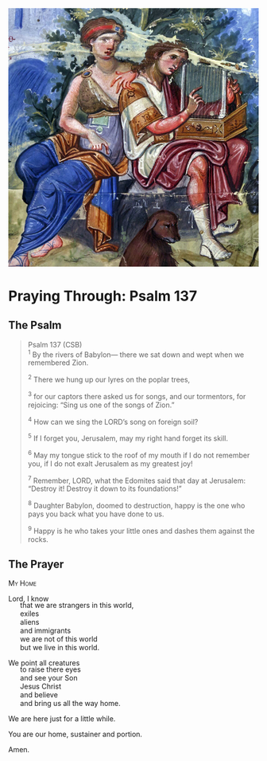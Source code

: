 <img class="intro-right" src="../images/art-paris-psalter.jpg">

<style>
  li {list-style-type: none;}
  p + ul {
    margin-top: -18px;
}
</style>

# Praying Through: Psalm 137

## The Psalm

>Psalm 137 (CSB)  
><sup>1</sup> By the rivers of Babylon— there we sat down and wept when we remembered Zion. 
>
><sup>2</sup> There we hung up our lyres on the poplar trees, 
>
><sup>3</sup> for our captors there asked us for songs, and our tormentors, for rejoicing: “Sing us one of the songs of Zion.” 
>
><sup>4</sup> How can we sing the LORD’s song on foreign soil? 
>
><sup>5</sup> If I forget you, Jerusalem, may my right hand forget its skill. 
>
><sup>6</sup> May my tongue stick to the roof of my mouth if I do not remember you, if I do not exalt Jerusalem as my greatest joy! 
>
><sup>7</sup> Remember, LORD, what the Edomites said that day at Jerusalem: “Destroy it! Destroy it down to its foundations!” 
>
><sup>8</sup> Daughter Babylon, doomed to destruction, happy is the one who pays you back what you have done to us. 
>
><sup>9</sup> Happy is he who takes your little ones and dashes them against the rocks.

## The Prayer

<div style="font-variant: small-caps;">
My Home
</div>

Lord, I know
* that we are strangers in this world,
* exiles
* aliens
* and immigrants
* we are not of this world
* but we live in this world.

We point all creatures
* to raise there eyes
* and see your Son
* Jesus Christ
* and believe
* and bring us all the way home.

We are here just for a little while.

You are our home, sustainer and portion.

Amen.
